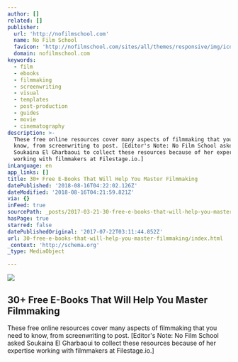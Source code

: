 ```yaml
---
author: []
related: []
publisher:
  url: 'http://nofilmschool.com'
  name: No Film School
  favicon: 'http://nofilmschool.com/sites/all/themes/responsive/img/icons/favicon.ico'
  domain: nofilmschool.com
keywords:
  - film
  - ebooks
  - filmmaking
  - screenwriting
  - visual
  - templates
  - post-production
  - guides
  - movie
  - cinematography
description: >-
  These free online resources cover many aspects of filmmaking that you need to
  know, from screenwriting to post. [Editor's Note: No Film School asked
  Soukaina El Gharbaoui to collect these resources because of her expertise
  working with filmmakers at Filestage.io.]
inLanguage: en
app_links: []
title: 30+ Free E-Books That Will Help You Master Filmmaking
datePublished: '2018-08-16T04:22:02.126Z'
dateModified: '2018-08-16T04:21:59.821Z'
via: {}
inFeed: true
sourcePath: _posts/2017-03-21-30-free-e-books-that-will-help-you-master-filmmaking.md
hasPage: true
starred: false
datePublishedOriginal: '2017-07-22T03:11:44.852Z'
url: 30-free-e-books-that-will-help-you-master-filmmaking/index.html
_context: 'http://schema.org'
_type: MediaObject

---
```

<article style=""><img src="https://imgflo.herokuapp.com/graph/2b2431f8e7ba7b0/6a763bed62561c8f085d958ecd1e31a2/noop.jpg?input=http%3A%2F%2Fnofilmschool.com%2Fsites%2Fdefault%2Ffiles%2Fstyles%2Ffacebook%2Fpublic%2Fshutterstock_588339611.jpg%3Fitok%3DrWF0o5Hz" /><h1>30+ Free E-Books That Will Help You Master Filmmaking</h1><p>These free online resources cover many aspects of filmmaking that you need to know, from screenwriting to post. [Editor's Note: No Film School asked Soukaina El Gharbaoui to collect these resources because of her expertise working with filmmakers at Filestage.io.]</p></article>